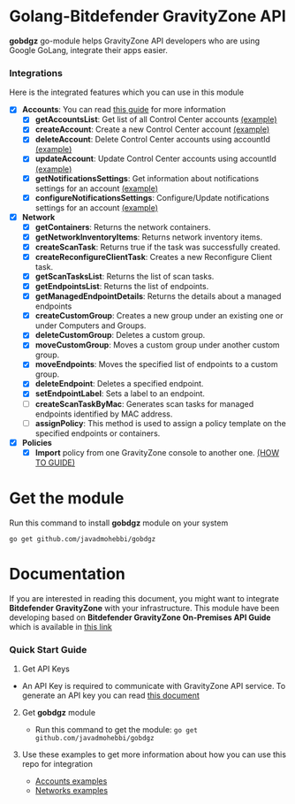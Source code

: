 # Golang-Bitdefender GravityZone API
**gobdgz** go-module helps GravityZone API developers who are using Google GoLang, integrate their apps easier.

### Integrations
Here is the integrated features which you can use in this module
- [x] **Accounts**: You can read [this guide](http://download.bitdefender.com/business/API/Bitdefender_GravityZone_On-Premises_APIGuide_enUS.pdf#page=11&zoom=100,33,112) for more information
    - [x] **getAccountsList**: Get list of all Control Center accounts [(example)](https://github.com/javadmohebbi/gobdgz/blob/abef6a486f9f048261ee70d33246ebad2dd1f111/example/accounts/main.go#L72)
    - [x] **createAccount**: Create a new Control Center account [(example)](https://github.com/javadmohebbi/gobdgz/blob/abef6a486f9f048261ee70d33246ebad2dd1f111/example/accounts/main.go#L87)
    - [x] **deleteAccount**: Delete Control Center accounts using accountId [(example)](https://github.com/javadmohebbi/gobdgz/blob/abef6a486f9f048261ee70d33246ebad2dd1f111/example/accounts/main.go#L249)
    - [x] **updateAccount**: Update Control Center accounts using accountId [(example)](https://github.com/javadmohebbi/gobdgz/blob/abef6a486f9f048261ee70d33246ebad2dd1f111/example/accounts/main.go#L124)
    - [x] **getNotificationsSettings**: Get information about notifications settings for an account [(example)](https://github.com/javadmohebbi/gobdgz/blob/abef6a486f9f048261ee70d33246ebad2dd1f111/example/accounts/main.go#L167)
    - [x] **configureNotificationsSettings**: Configure/Update notifications settings for an account [(example)](https://github.com/javadmohebbi/gobdgz/blob/abef6a486f9f048261ee70d33246ebad2dd1f111/example/accounts/main.go#L193)

- [x] **Network**
    - [x] **getContainers**: Returns the network containers.
    - [x] **getNetworkInventoryItems**: Returns network inventory items.
    - [x] **createScanTask**: Returns true if the task was successfully created.
    - [x] **createReconfigureClientTask**: Creates a new Reconfigure Client task.
    - [x] **getScanTasksList**: Returns the list of scan tasks.
    - [x] **getEndpointsList**: Returns the list of endpoints.
    - [x] **getManagedEndpointDetails**: Returns the details about a managed endpoints
    - [x] **createCustomGroup**: Creates a new group under an existing one or under Computers and Groups.
    - [x] **deleteCustomGroup**: Deletes a custom group.
    - [x] **moveCustomGroup**: Moves a custom group under another custom group.
    - [x] **moveEndpoints**: Moves the specified list of endpoints to a custom group.
    - [x] **deleteEndpoint**: Deletes a specified endpoint.
    - [x] **setEndpointLabel**: Sets a label to an endpoint.
    - [ ] **createScanTaskByMac**: Generates scan tasks for managed endpoints identified by MAC address.
    - [ ] **assignPolicy**: This method is used to assign a policy template on the specified endpoints or containers.

- [x] **Policies**
  - [x] **Import** policy from one GravityZone console to another one. [(HOW TO GUIDE)](example/policy-export-import/)

# Get the module
Run this command to install **gobdgz** module on your system
```
go get github.com/javadmohebbi/gobdgz
```


# Documentation
If you are interested in reading this document, you might want to integrate **Bitdefender GravityZone** with your infrastructure. This module have been developing based on **Bitdefender GravityZone On-Premises API Guide** which is available in [this link](http://download.bitdefender.com/business/API/Bitdefender_GravityZone_On-Premises_APIGuide_enUS.pdf)

### Quick Start Guide
1. Get API Keys
- An API Key is required to communicate with GravityZone API service. To generate an API key you can read [this document](http://download.bitdefender.com/business/API/Bitdefender_GravityZone_On-Premises_APIGuide_enUS.pdf#page=7&zoom=100,33,85)

2. Get **gobdgz** module
    - Run this command to get the module: ```go get github.com/javadmohebbi/gobdgz```

3. Use these examples to get more information about how you can use this repo for integration
    - [Accounts examples](example/accounts)
    - [Networks examples](example/network)

